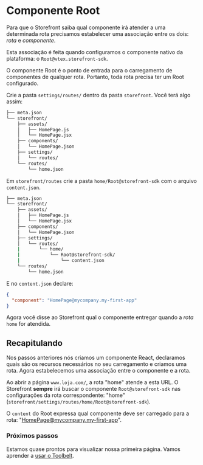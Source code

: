 # Componente Root

Para que o Storefront saiba qual componente irá atender a uma determinada rota precisamos estabelecer uma associação entre os dois: _rota_ e _componente_.

Esta associação é feita quando configuramos o componente nativo da plataforma: o `Root@vtex.storefront-sdk`.

O componente Root é o ponto de entrada para o carregamento de componentes de qualquer rota. Portanto, toda rota precisa ter um Root configurado.

Crie a pasta `settings/routes/` dentro da pasta `storefront`. Você terá algo assim:

```sh
├── meta.json
└── storefront/
    ├── assets/
    │   ├── HomePage.js
    │   └── HomePage.jsx
    ├── components/
    │   └── HomePage.json
    ├── settings/
    │   └── routes/
    └── routes/
        └── home.json
```

Em `storefront/routes` crie a pasta `home/Root@storefront-sdk` com o arquivo `content.json`.

```sh
├── meta.json
└── storefront/
    ├── assets/
    │   ├── HomePage.js
    │   └── HomePage.jsx
    ├── components/
    │   └── HomePage.json
    ├── settings/
    │   └── routes/
    |       └── home/
    |           └── Root@storefront-sdk/
    |               └── content.json
    └── routes/
        └── home.json
```

E no `content.json` declare:
```json
{
  "component": "HomePage@mycompany.my-first-app"
}
```

Agora você disse ao Storefront qual o componente entregar quando a _rota_ `home` for atendida.

## Recapitulando

Nos passos anteriores nós criamos um componente React, declaramos quais são os recursos necessários no seu carregamento e criamos uma rota.
Agora estabelecemos uma associação entre o componente e a rota.

Ao abrir a página `www.loja.com/`, a rota "home" atende a esta URL. O Storefront **sempre** irá buscar o componente `Root@storefront-sdk` nas configurações da rota correspondente: "home" (`storefront/settings/routes/home/Root@storefront-sdk`).

O `content` do Root expressa qual componente deve ser carregado para a rota: "HomePage@mycompany.my-first-app".

### Próximos passos

Estamos quase prontos para visualizar nossa primeira página. Vamos aprender a [usar o Toolbelt](toolbelt.md).
